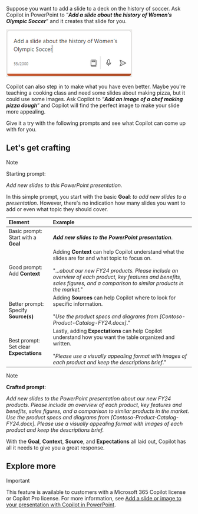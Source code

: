 
Suppose you want to add a slide to a deck on the history of soccer. Ask Copilot in PowerPoint to “**_Add a slide about the history of Women’s Olympic Soccer_**” and it creates that slide for you.

![Screenshot of Copilot in PowerPoint compose box with a prompt entered.](../media/copilot-add-slides-powerpoint.png)

Copilot can also step in to make what you have even better. Maybe you're teaching a cooking class and need some slides about making pizza, but it could use some images. Ask Copilot to “**_Add an image of a chef making pizza dough_**” and Copilot will find the perfect image to make your slide more appealing.

Give it a try with the following prompts and see what Copilot can come up with for you.

## Let's get crafting

> [!NOTE]
> Starting prompt:
>
> _Add new slides to this PowerPoint presentation._

In this simple prompt, you start with the basic **Goal**: _to add new slides to a presentation_. However, there's no indication how many slides you want to add or even what topic they should cover.

| Element | Example |
| :------ | :------- |
| Basic prompt: <br>Start with a **Goal** | **_Add new slides to the PowerPoint presentation_**. |
| Good prompt: <br>Add **Context** | Adding **Context** can help Copilot understand what the slides are for and what topic to focus on.<br><br>"..._about our new FY24 products. Please include an overview of each product, key features and benefits, sales figures, and a comparison to similar products in the market_." |
| Better prompt: <br>Specify **Source(s)** | Adding **Sources** can help Copilot where to look for specific information.<br><br>"_Use the product specs and diagrams from [Contoso-Product-Catalog-FY24.docx]_." |
| Best prompt: <br>Set clear **Expectations** | Lastly, adding **Expectations** can help Copilot understand how you want the table organized and written.<br><br>"_Please use a visually appealing format with images of each product and keep the descriptions brief_." |

> [!NOTE]
> **Crafted prompt**:
>
> _Add new slides to the PowerPoint presentation about our new FY24 products. Please include an overview of each product, key features and benefits, sales figures, and a comparison to similar products in the market. Use the product specs and diagrams from [Contoso-Product-Catalog-FY24.docx]. Please use a visually appealing format with images of each product and keep the descriptions brief._

With the **Goal**, **Context**, **Source**, and **Expectations** all laid out, Copilot has all it needs to give you a great response. 

## Explore more

> [!IMPORTANT]
> This feature is available to customers with a Microsoft 365 Copilot license or Copilot Pro license. For more information, see [Add a slide or image to your presentation with Copilot in PowerPoint](https://support.microsoft.com/office/add-a-slide-or-image-to-your-presentation-with-copilot-in-powerpoint-ae906e57-db71-4f46-8ed5-c1e2cebe6a80).